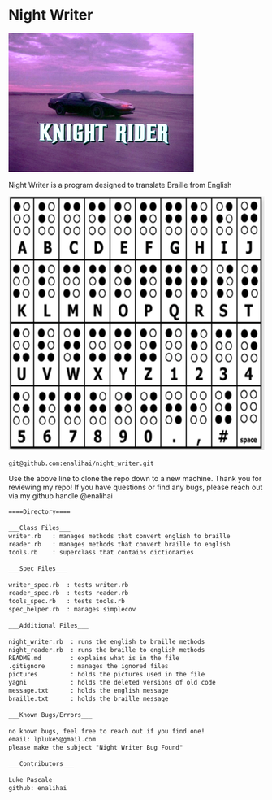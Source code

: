 # Night Writer
![Night Writer](/photos/Knightlogo.png)

Night Writer is a program designed to translate Braille from English

![Braille](/photos/braille.png)

```git@github.com:enalihai/night_writer.git```

Use the above line to clone the repo down to a new machine. Thank you for reviewing my repo! If you have questions or find  any bugs, please reach out via my github handle @enalihai
```
====Directory====

___Class Files___
writer.rb   : manages methods that convert english to braille
reader.rb   : manages methods that convert braille to english
tools.rb    : superclass that contains dictionaries

___Spec Files___

writer_spec.rb  : tests writer.rb
reader_spec.rb  : tests reader.rb
tools_spec.rb   : tests tools.rb
spec_helper.rb  : manages simplecov

___Additional Files___

night_writer.rb  : runs the english to braille methods
night_reader.rb  : runs the braille to english methods
README.md        : explains what is in the file
.gitignore       : manages the ignored files
pictures         : holds the pictures used in the file
yagni            : holds the deleted versions of old code
message.txt      : holds the english message
braille.txt      : holds the braille message

___Known Bugs/Errors___

no known bugs, feel free to reach out if you find one!
email: lpluke5@gmail.com
please make the subject "Night Writer Bug Found"

___Contributors___

Luke Pascale
github: enalihai
```
